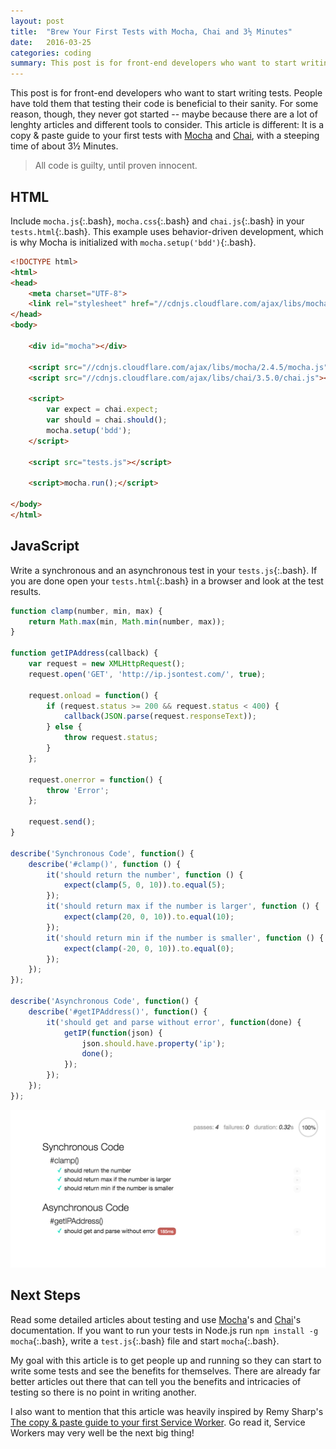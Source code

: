 ```yaml
---
layout: post
title:  "Brew Your First Tests with Mocha, Chai and 3½ Minutes"
date:   2016-03-25
categories: coding
summary: This post is for front-end developers who want to start writing tests. It is a copy & paste guide to your first tests with a steeping time of about 3½ Minutes.
---
```


This post is for front-end developers who want to start writing tests. People have told them that testing their code is beneficial to their sanity. For some reason, though, they never got started -- maybe because there are a lot of lenghty articles and different tools to consider. This article is different: It is a copy & paste guide to your first tests with [Mocha](http://mochajs.org/) and [Chai](http://chaijs.com/), with a steeping time of about 3½ Minutes.

>  All code is guilty, until proven innocent.

## HTML

Include `mocha.js`{:.bash}, `mocha.css`{:.bash} and `chai.js`{:.bash} in your `tests.html`{:.bash}. This example uses behavior-driven development, which is why Mocha is initialized with `mocha.setup('bdd')`{:.bash}.

~~~ html
<!DOCTYPE html>
<html>
<head>
    <meta charset="UTF-8">
    <link rel="stylesheet" href="//cdnjs.cloudflare.com/ajax/libs/mocha/2.4.5/mocha.css">
</head>
<body>

    <div id="mocha"></div>

    <script src="//cdnjs.cloudflare.com/ajax/libs/mocha/2.4.5/mocha.js"></script>
    <script src="//cdnjs.cloudflare.com/ajax/libs/chai/3.5.0/chai.js"></script>

    <script>
        var expect = chai.expect;
        var should = chai.should();
        mocha.setup('bdd');
    </script>

    <script src="tests.js"></script>

    <script>mocha.run();</script>

</body>
</html>
~~~

## JavaScript

Write a synchronous and an asynchronous test in your `tests.js`{:.bash}. If you are done open your `tests.html`{:.bash} in a browser and look at the test results.

~~~ js
function clamp(number, min, max) {
    return Math.max(min, Math.min(number, max));
}

function getIPAddress(callback) {
    var request = new XMLHttpRequest();
    request.open('GET', 'http://ip.jsontest.com/', true);

    request.onload = function() {
        if (request.status >= 200 && request.status < 400) {
            callback(JSON.parse(request.responseText));
        } else {
            throw request.status;
        }
    };

    request.onerror = function() {
        throw 'Error';
    };

    request.send();
}

describe('Synchronous Code', function() {
    describe('#clamp()', function () {
        it('should return the number', function () {
            expect(clamp(5, 0, 10)).to.equal(5);
        });
        it('should return max if the number is larger', function () {
            expect(clamp(20, 0, 10)).to.equal(10);
        });
        it('should return min if the number is smaller', function () {
            expect(clamp(-20, 0, 10)).to.equal(0);
        });
    });
});

describe('Asynchronous Code', function() {
    describe('#getIPAddress()', function() {
        it('should get and parse without error', function(done) {
            getIP(function(json) {
                json.should.have.property('ip');
                done();
            });
        });
    });
});
~~~

![](/images/mocha-tests.png)

## Next Steps

Read some detailed articles about testing and use [Mocha](http://mochajs.org/)'s and [Chai](http://chaijs.com/)'s documentation. If you want to run your tests in Node.js run `npm install -g mocha`{:.bash}, write a `test.js`{:.bash} file and start `mocha`{:.bash}.

My goal with this article is to get people up and running so they can start to write some tests and see the benefits for themselves. There are already far better articles out there that can tell you the benefits and intricacies of testing so there is no point in writing another.

I also want to mention that this article was heavily inspired by Remy Sharp's [The copy & paste guide to your first Service Worker](https://remysharp.com/2016/03/22/the-copy--paste-guide-to-your-first-service-worker). Go read it, Service Workers may very well be the next big thing!
